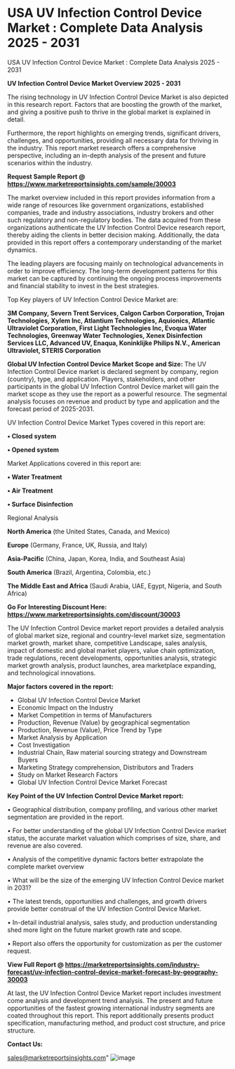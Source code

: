# USA UV Infection Control Device Market : Complete Data Analysis 2025 - 2031
USA UV Infection Control Device Market : Complete Data Analysis 2025 - 2031

<Strong> UV Infection Control Device Market Overview 2025 - 2031</strong>

The rising technology in UV Infection Control Device Market is also depicted in this research report. Factors that are boosting the growth of the market, and giving a positive push to thrive in the global market is explained in detail.

Furthermore, the report highlights on emerging trends, significant drivers, challenges, and opportunities, providing all necessary data for thriving in the industry. This report market research offers a comprehensive perspective, including an in-depth analysis of the present and future scenarios within the industry.

<strong>Request Sample Report @ <a href=https://www.marketreportsinsights.com/sample/30003>https://www.marketreportsinsights.com/sample/30003</a></strong>

The market overview included in this report provides information from a wide range of resources like government organizations, established companies, trade and industry associations, industry brokers and other such regulatory and non-regulatory bodies. The data acquired from these organizations authenticate the UV Infection Control Device research report, thereby aiding the clients in better decision making. Additionally, the data provided in this report offers a contemporary understanding of the market dynamics.

The leading players are focusing mainly on technological advancements in order to improve efficiency. The long-term development patterns for this market can be captured by continuing the ongoing process improvements and financial stability to invest in the best strategies.

Top Key players of UV Infection Control Device Market are:

<strong>3M Company, Severn Trent Services, Calgon Carbon Corporation, Trojan Technologies, Xylem Inc, Atlantium Technologies, Aquionics, Atlantic Ultraviolet Corporation, First Light Technologies Inc, Evoqua Water Technologies, Greenway Water Technologies, Xenex Disinfection Services LLC, Advanced UV, Enaqua, Koninklijke Philips N.V., American Ultraviolet, STERIS Corporation</strong>

<strong><b>Global UV Infection Control Device Market Scope and Size:</b></strong>
The UV Infection Control Device market is declared segment by company, region (country), type, and application. Players, stakeholders, and other participants in the global UV Infection Control Device market will gain the market scope as they use the report as a powerful resource. The segmental analysis focuses on revenue and product by type and application and the forecast period of 2025-2031.

UV Infection Control Device Market Types covered in this report are:

<strong>• Closed system

• Opened system</strong>

Market Applications covered in this report are:

<strong>• Water Treatment

• Air Treatment

• Surface Disinfection</strong> 

Regional Analysis

<strong>North America</strong> (the United States, Canada, and Mexico)

<strong>Europe</strong> (Germany, France, UK, Russia, and Italy)

<strong>Asia-Pacific</strong> (China, Japan, Korea, India, and Southeast Asia)

<strong>South America</strong> (Brazil, Argentina, Colombia, etc.)

<strong>The Middle East and Africa</strong> (Saudi Arabia, UAE, Egypt, Nigeria, and South Africa)

<strong>Go For Interesting Discount Here: <a href=https://www.marketreportsinsights.com/discount/30003>https://www.marketreportsinsights.com/discount/30003</a></strong>

The UV Infection Control Device market report provides a detailed analysis of global market size, regional and country-level market size, segmentation market growth, market share, competitive Landscape, sales analysis, impact of domestic and global market players, value chain optimization, trade regulations, recent developments, opportunities analysis, strategic market growth analysis, product launches, area marketplace expanding, and technological innovations.

<strong><b>Major factors covered in the report:</b></strong>
<ul>
  <li>Global UV Infection Control Device Market </li>
  <li>Economic Impact on the Industry</li>
  <li>Market Competition in terms of Manufacturers</li>
  <li>Production, Revenue (Value) by geographical segmentation</li>
  <li>Production, Revenue (Value), Price Trend by Type</li>
  <li>Market Analysis by Application</li>
  <li>Cost Investigation</li>
  <li>Industrial Chain, Raw material sourcing strategy and Downstream Buyers</li>
  <li>Marketing Strategy comprehension, Distributors and Traders</li>
  <li>Study on Market Research Factors</li>
  <li>Global UV Infection Control Device Market Forecast</li>
</ul>

<strong><b>Key Point of the UV Infection Control Device Market report:</b></strong>

• Geographical distribution, company profiling, and various other market segmentation are provided in the report.

• For better understanding of the global UV Infection Control Device market status, the accurate market valuation which comprises of size, share, and revenue are also covered.

• Analysis of the competitive dynamic factors better extrapolate the complete market overview

• What will be the size of the emerging UV Infection Control Device market in 2031?

• The latest trends, opportunities and challenges, and growth drivers provide better construal of the UV Infection Control Device Market.

• In-detail industrial analysis, sales study, and production understanding shed more light on the future market growth rate and scope.

• Report also offers the opportunity for customization as per the customer request.

<strong><b>View Full Report @ <a href=https://marketreportsinsights.com/industry-forecast/uv-infection-control-device-market-forecast-by-geography-30003>https://marketreportsinsights.com/industry-forecast/uv-infection-control-device-market-forecast-by-geography-30003</a></b></strong>


At last, the UV Infection Control Device Market report includes investment come analysis and development trend analysis. The present and future opportunities of the fastest growing international industry segments are coated throughout this report. This report additionally presents product specification, manufacturing method, and product cost structure, and price structure.

<strong>Contact Us:</strong>

sales@marketreportsinsights.com"
![image](https://github.com/user-attachments/assets/335330a9-a6cd-4ba8-b000-d7271135a98a)
